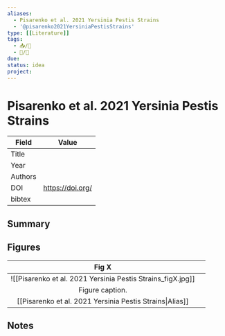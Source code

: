 ```yaml
---
aliases:
  - Pisarenko et al. 2021 Yersinia Pestis Strains
  - '@pisarenko2021YersiniaPestisStrains'
type: [[Literature]]
tags: 
  - 📥/📰
  - 📝/🌱  
due:
status: idea
project:
---
```


# Pisarenko et al. 2021 Yersinia Pestis Strains

| Field   | Value              |
| ------- | ------------------ |
| Title   |                    | 
| Year    |                    |
| Authors |                    |
| DOI     | <https://doi.org/> |
| bibtex  |                    |


## Summary

## Figures

|          Fig X           |     |
|:------------------------:| --- |
| ![[Pisarenko et al. 2021 Yersinia Pestis Strains\_figX.jpg]] |     |
|     Figure caption.      |     |
|   [[Pisarenko et al. 2021 Yersinia Pestis Strains\|Alias]]   |     |

## Notes